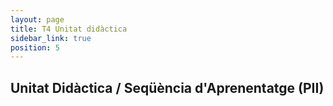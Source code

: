 ```yaml
---
layout: page
title: T4 Unitat didàctica
sidebar_link: true
position: 5
---
```


## Unitat Didàctica / Seqüència d'Aprenentatge (PII)
